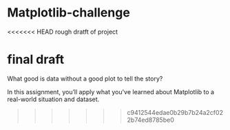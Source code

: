 # Matplotlib-challenge

<<<<<<< HEAD
rough dratft of project

final draft
=======
What good is data without a good plot to tell the story?

In this assignment, you’ll apply what you've learned about Matplotlib to a real-world situation and dataset.
>>>>>>> c9412544edae0b29b7b24a2cf022b74ed8785be0
